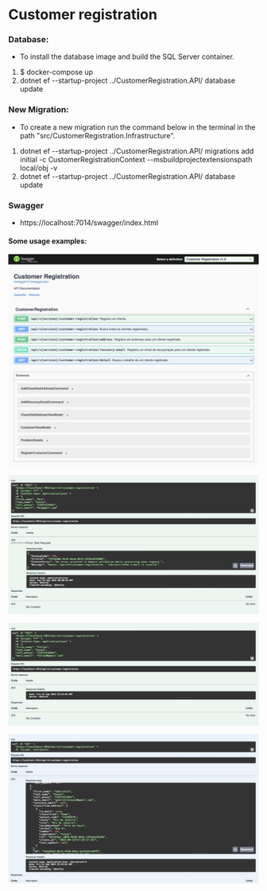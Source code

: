 # Customer registration

### Database:
- To install the database image and build the SQL Server container.
1. $ docker-compose up
2. dotnet ef --startup-project ../CustomerRegistration.API/  database update

### New Migration:
- To create a new migration run the command below in the terminal in the path "src/CustomerRegistration.Infrastructure".
1. dotnet ef --startup-project ../CustomerRegistration.API/  migrations add initial -c CustomerRegistrationContext --msbuildprojectextensionspath local/obj -v
2. dotnet ef --startup-project ../CustomerRegistration.API/  database update

### Swagger
- https://localhost:7014/swagger/index.html

#### Some usage examples:

<p align="justify"><img width="700" src="./assets/images/swagger.png"/></p>
<p align="justify"><img width="700" src="./assets/images/middleware_error_response.png"/></p>
<p align="justify"><img width="700" src="./assets/images/post_customer_registration.png"/></p>
<p align="justify"><img width="700" src="./assets/images/get_customer_registration.png"/></p>



